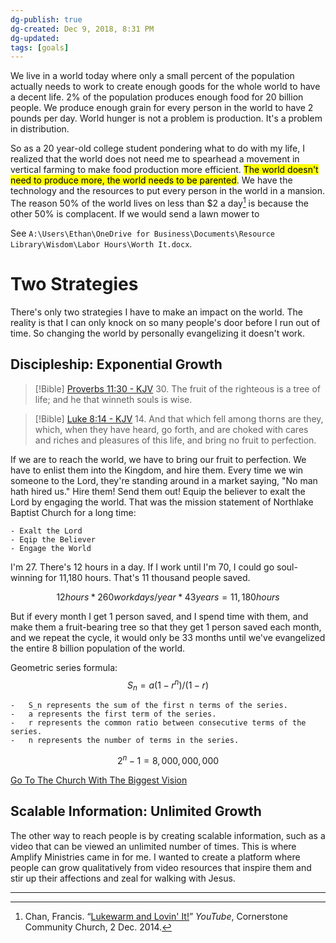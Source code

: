 ```yaml
---
dg-publish: true
dg-created: Dec 9, 2018, 8:31 PM
dg-updated: 
tags: [goals]
---
```


We live in a world today where only a small percent of the population actually needs to work to create enough goods for the whole world to have a decent life. 2% of the population produces enough food for 20 billion people. We produce enough grain for every person in the world to have 2 pounds per day. World hunger is not a problem is production. It's a problem in distribution.

So as a 20 year-old college student pondering what to do with my life, I realized that the world does not need me to spearhead a movement in vertical farming to make food production more efficient. <mark class="hltr-yellow">The world doesn't need to produce more, the world needs to be parented</mark>. We have the technology and the resources to put every person in the world in a mansion. The reason 50% of the world lives on less than $2 a day[^1] is because the other 50% is complacent. If we would send a lawn mower to 

See `A:\Users\Ethan\OneDrive for Business\Documents\Resource Library\Wisdom\Labor Hours\Worth It.docx`.


# Two Strategies

There's only two strategies I have to make an impact on the world. The reality is that I can only knock on so many people's door before I run out of time. So changing the world by personally evangelizing it doesn't work.

## Discipleship: Exponential Growth

> [!Bible] [Proverbs 11:30 - KJV](https://bible-api.com/Proverbs+11:30?translation=kjv)
> 30. The fruit of the righteous is a tree of life; and he that winneth souls is wise.

> [!Bible] [Luke 8:14 - KJV](https://bible-api.com/luke+8:14?translation=kjv)
> 14. And that which fell among thorns are they, which, when they have heard, go forth, and are choked with cares and riches and pleasures of this life, and bring no fruit to perfection.

If we are to reach the world, we have to bring our fruit to perfection. We have to enlist them into the Kingdom, and hire them. Every time we win someone to the Lord, they're standing around in a market saying, "No man hath hired us." Hire them! Send them out! Equip the believer to exalt the Lord by engaging the world. That was the mission statement of Northlake Baptist Church for a long time:

```
- Exalt the Lord
- Eqip the Believer
- Engage the World
```

I'm 27. There's 12 hours in a day. If I work until I'm 70, I could go soul-winning for 11,180 hours. That's 11 thousand people saved.

$$12 hours * 260 work days/year*43 years = 11,180 hours$$

But if every month I get 1 person saved, and I spend time with them, and make them a fruit-bearing tree so that they get 1 person saved each month, and we repeat the cycle, it would only be 33 months until we've evangelized the entire 8 billion population of the world.

Geometric series formula:
$$S_n = a(1 - r^n) / (1 - r)$$
```
-   S_n represents the sum of the first n terms of the series.
-   a represents the first term of the series.
-   r represents the common ratio between consecutive terms of the series.
-   n represents the number of terms in the series.
```

$$2^n - 1 = 8,000,000,000$$

[Go To The Church With The Biggest Vision](https://www.youtube.com/watch?v=1Wu6JM-Hsfk)

## Scalable Information: Unlimited Growth

The other way to reach people is by creating scalable information, such as a video that can be viewed an unlimited number of times. This is where Amplify Ministries came in for me. I wanted to create a platform where people can grow qualitatively from video resources that inspire them and stir up their affections and zeal for walking with Jesus.

---
[^1]: Chan, Francis. “[Lukewarm and Lovin' It!](https://www.youtube.com/watch?v=uOImdkpuecA)” _YouTube_, Cornerstone Community Church, 2 Dec. 2014.